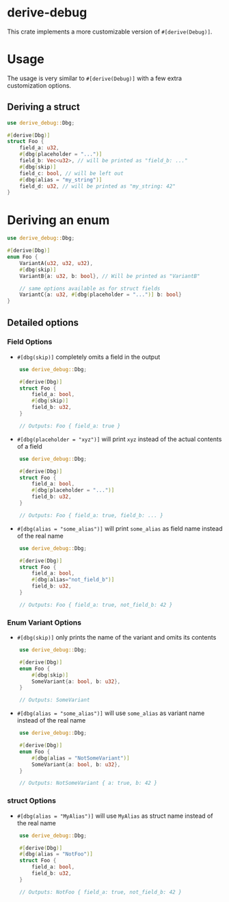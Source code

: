 # derive-debug

This crate implements a more customizable version of `#[derive(Debug)]`.

# Usage
The usage is very similar to `#[derive(Debug)]` with a few extra customization options.

## Deriving a struct
```rust
use derive_debug::Dbg;

#[derive(Dbg)]
struct Foo {
    field_a: u32,
    #[dbg(placeholder = "...")]
    field_b: Vec<u32>, // will be printed as "field_b: ..."
    #[dbg(skip)]
    field_c: bool, // will be left out
    #[dbg(alias = "my_string")]
    field_d: u32, // will be printed as "my_string: 42"
}
```

# Deriving an enum
```rust
use derive_debug::Dbg;

#[derive(Dbg)]
enum Foo {
    VariantA(u32, u32, u32),
    #[dbg(skip)]
    VariantB{a: u32, b: bool}, // Will be printed as "VariantB"

    // same options available as for struct fields
    VariantC{a: u32, #[dbg(placeholder = "...")] b: bool}
}
```

## Detailed options
### Field Options
- `#[dbg(skip)]` completely omits a field in the output
```rust
    use derive_debug::Dbg;

    #[derive(Dbg)]
    struct Foo {
        field_a: bool,
        #[dbg(skip)]
        field_b: u32,
    }

    // Outputs: Foo { field_a: true }
```
- `#[dbg(placeholder = "xyz")]` will print `xyz` instead of the actual contents of a field
```rust
    use derive_debug::Dbg;

    #[derive(Dbg)]
    struct Foo {
        field_a: bool,
        #[dbg(placeholder = "...")]
        field_b: u32,
    }

    // Outputs: Foo { field_a: true, field_b: ... }
```
- `#[dbg(alias = "some_alias")]` will print `some_alias` as field name instead of the real name
```rust
    use derive_debug::Dbg;

    #[derive(Dbg)]
    struct Foo {
        field_a: bool,
        #[dbg(alias="not_field_b")]
        field_b: u32,
    }

    // Outputs: Foo { field_a: true, not_field_b: 42 }
```

### Enum Variant Options
- `#[dbg(skip)]` only prints the name of the variant and omits its contents
```rust
    use derive_debug::Dbg;

    #[derive(Dbg)]
    enum Foo {
        #[dbg(skip)]
        SomeVariant{a: bool, b: u32},
    }

    // Outputs: SomeVariant
```
- `#[dbg(alias = "some_alias")]` will use `some_alias` as variant name instead of the real name
```rust
    use derive_debug::Dbg;

    #[derive(Dbg)]
    enum Foo {
        #[dbg(alias = "NotSomeVariant")]
        SomeVariant{a: bool, b: u32},
    }

    // Outputs: NotSomeVariant { a: true, b: 42 }
```

### struct Options
- `#[dbg(alias = "MyAlias")]` will use `MyAlias` as struct name instead of the real name
```rust
    use derive_debug::Dbg;

    #[derive(Dbg)]
    #[dbg(alias = "NotFoo")]
    struct Foo {
        field_a: bool,
        field_b: u32,
    }

    // Outputs: NotFoo { field_a: true, not_field_b: 42 }
```

